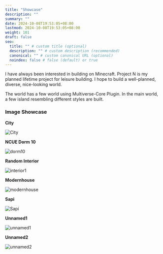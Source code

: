 ```yaml
---
title: "Showcase"
description: ""
summary: ""
date: 2024-10-08T19:53:05+08:00
lastmod: 2024-10-08T19:53:05+08:00
weight: 101
draft: false
seo:
  title: "" # custom title (optional)
  description: "" # custom description (recommended)
  canonical: "" # custom canonical URL (optional)
  noindex: false # false (default) or true
---
```


I have always been interested in building on Minecraft. Project N is my planned lifetime project for leisure building. I hope to build a well-planned, diverse, nice-looking world.

The world has a few world using Multiverse-Core Plugin. In the main world, a few island resembling different styles are built.

### Image Showcase

**City**

![City](images/minecraft/showcase/city.jpg)

**NCUE Dorm 10**

![dorm10](images/minecraft/showcase/dorm10.png)

**Random Interior**

![interior1](images/minecraft/showcase/interior1.png)

**Modernhouse**

![modernhouse](images/minecraft/showcase/modernhouse.jpg)

**Sapi**

![Sapi](images/minecraft/showcase/sapi.jpg)

**Unnamed1**

![unnamed1](images/minecraft/showcase/unnamed1.png)

**Unnamed2**

![unnamed2](images/minecraft/showcase/unnamed2.png)
